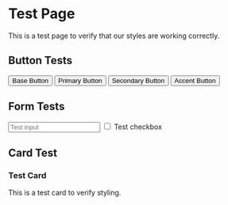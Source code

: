 # Test Page

This is a test page to verify that our styles are working correctly.

## Button Tests

<div class="demo-container">
  <div class="demo-grid">
    <button class="btn">Base Button</button>
    <button class="btn btn-primary">Primary Button</button>
    <button class="btn btn-secondary">Secondary Button</button>
    <button class="btn btn-accent">Accent Button</button>
  </div>
</div>

## Form Tests

<div class="demo-container">
  <input class="input" type="text" placeholder="Test input" />
  <label class="label">
    <input type="checkbox" class="checkbox" />
    Test checkbox
  </label>
</div>

## Card Test

<div class="demo-container">
  <div class="card">
    <div class="card-body">
      <h3 class="card-title">Test Card</h3>
      <p>This is a test card to verify styling.</p>
    </div>
  </div>
</div>
